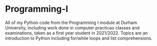 # Programming-I
All of my Python code from the Programming I module at Durham University, including work done in computer practicao classes and examinations, taken as a first year student in 2021/2022. Topics are an introduction to Python including for/while loops and list comprehensions. 
